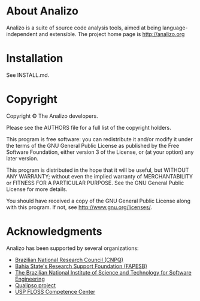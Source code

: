 # About Analizo

Analizo is a suite of source code analysis tools, aimed at being
language-independent and extensible. The project home page is
http://analizo.org

# Installation

See INSTALL.md.

# Copyright

Copyright © The Analizo developers.

Please see the AUTHORS file for a full list of the copyright holders.

This program is free software: you can redistribute it and/or modify
it under the terms of the GNU General Public License as published by
the Free Software Foundation, either version 3 of the License, or
(at your option) any later version.

This program is distributed in the hope that it will be useful,
but WITHOUT ANY WARRANTY; without even the implied warranty of
MERCHANTABILITY or FITNESS FOR A PARTICULAR PURPOSE.  See the
GNU General Public License for more details.

You should have received a copy of the GNU General Public License
along with this program.  If not, see <http://www.gnu.org/licenses/>.

# Acknowledgments

Analizo has been supported by several organizations:

* [Brazilian National Research Council (CNPQ)](http://www.cnpq.br/)
* [Bahia State's Research Support Foundation
  (FAPESB)](http://www.fapesb.ba.gov.br/)
* [The Brazilian National Institute of Science and Technology for Software
  Engineering](http://www.ines.org.br/)
* [Qualipso project](http://www.qualipso.org/)
* [USP FLOSS Competence Center](http://ccsl.ime.usp.br/)

